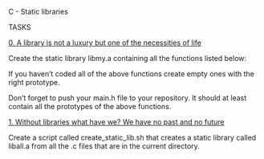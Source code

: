 C - Static libraries





TASKS





[0. A library is not a luxury but one of the necessities of life](libmy.a)





Create the static library libmy.a containing all the functions listed below:





If you haven’t coded all of the above functions create empty ones with the right prototype.





Don’t forget to push your main.h file to your repository. It should at least contain all the prototypes of the above functions.





[1. Without libraries what have we? We have no past and no future](create_static_lib.sh)





Create a script called create_static_lib.sh that creates a static library called liball.a from all the .c files that are in the current directory.
